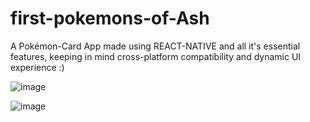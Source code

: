 # first-pokemons-of-Ash
A Pokémon-Card App made using REACT-NATIVE and all it's essential features, keeping in mind cross-platform compatibility and dynamic UI experience :)

![image](https://github.com/Skyy-Banerjee/first-pokemons-of-Ash/assets/51888502/3b99a5d5-13ea-4263-a861-214fa2c8bf9d)

![image](https://github.com/Skyy-Banerjee/first-pokemons-of-Ash/assets/51888502/2c4eebe9-1208-4433-bd01-57152782798e)


